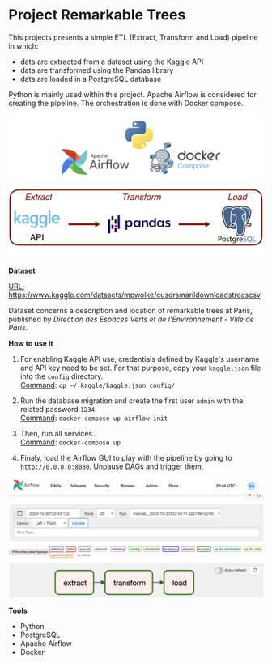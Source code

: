 # Project Remarkable Trees

This projects presents a simple ETL (Extract, Transform and Load) pipeline in which:
- data are extracted from a dataset using the Kaggle API
- data are transformed using the Pandas library
- data are loaded in a PostgreSQL database

Python is mainly used within this project. Apache Airflow is considered for creating the pipeline. The orchestration is done with Docker compose. 

![Pipeline](pictures/Picture1.png)

**Dataset**

<u>URL:</u> https://www.kaggle.com/datasets/mpwolke/cusersmarildownloadstreescsv

Dataset concerns a description and location of remarkable trees at Paris, published by *Direction des Espaces Verts et de l'Environnement - Ville de Paris*.

**How to use it**
1. For enabling Kaggle API use, credentials defined by Kaggle's username and API key need to be set. For that purpose, copy your <code>kaggle.json</code> file into the <code>config</code> directory. \
<u>Command</u>: <code>cp ~/.kaggle/kaggle.json config/</code>

2. Run the database migration and create the first user <code>admin</code> with the related password <code>1234</code>. \
<u>Command</u>: <code>docker-compose up 
airflow-init</code>

3. Then, run all services. \
<u>Command</u>: <code>docker-compose up</code>

4. Finaly, load the Airflow GUI to play with the pipeline by going to <code>http://0.0.0.0:8080</code>. Unpause DAGs and trigger them.

![Airflow](pictures/Picture2.png)

**Tools**
- Python
- PostgreSQL
- Apache Airflow
- Docker
